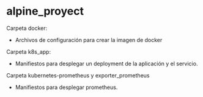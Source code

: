 # alpine_proyect
Carpeta docker:
- Archivos de configuración para crear la imagen de docker

Carpeta k8s_app:
- Manifiestos para desplegar un deployment de la aplicación y el servicio.

Carpeta kubernetes-prometheus y exporter_prometheus
- Manifiestos para desplegar prometheus.
